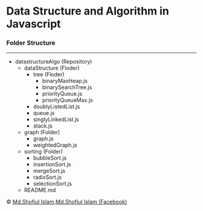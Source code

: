 # Data Structure and Algorithm in Javascript

### Folder Structure
____________________________________________

* datastructureAlgo (Repository)
  * dataStructure (Floder)
    * tree (Floder)
      * binaryMaxHeap.js
      * binarySearchTree.js
      * priorityQueue.js
      * priorityQueueMax.js
    * doublyListedList.js
    * queue.js
    * singlyLinkedList.js
    * stack.js
  * graph (Folder)
    * graph.js
    * weightedGraph.js
  * sorting (Folder)
    * bubbleSort.js
    * insertionSort.js
    * mergeSort.js
    * radixSort.js
    * selectionSort.js
  * README.md


©️ [Md.Shofiul Islam](https://www.linkedin.com/in/shofiul/),[Md.Shofiul Islam (Facebook)](https://www.facebook.com/shofiul735/)
  
